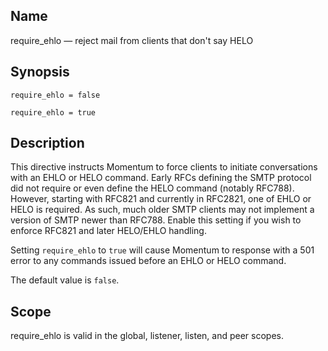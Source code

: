 <a name="conf.ref.require_ehlo"></a>
## Name

require_ehlo — reject mail from clients that don't say HELO

## Synopsis

`require_ehlo = false`

`require_ehlo = true`

<a name="idp25999440"></a>
## Description

This directive instructs Momentum to force clients to initiate conversations with an EHLO or HELO command. Early RFCs defining the SMTP protocol did not require or even define the HELO command (notably RFC788). However, starting with RFC821 and currently in RFC2821, one of EHLO or HELO is required. As such, much older SMTP clients may not implement a version of SMTP newer than RFC788. Enable this setting if you wish to enforce RFC821 and later HELO/EHLO handling.

Setting `require_ehlo` to `true` will cause Momentum to response with a 501 error to any commands issued before an EHLO or HELO command.

The default value is `false`.

<a name="idp26004112"></a>
## Scope

require_ehlo is valid in the global, listener, listen, and peer scopes.
